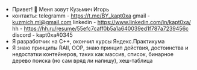 - Привет! 👋 Меня зовут Кузьмич Игорь
- контакты:
        telegramm - https://t.me/BY_kapt0xa
        gmail     - kuzmich.ml@gmail.com
        linkedin  - https://www.linkedin.com/in/kapt0xa/
        hh        - https://hh.ru/resume/55efc7caff0b5a1a640039ed1f787a7239456c
        discord   - kapt0xa#0345
- Я разработчик на C++, окончил курсы Яндекс.Практикума 
- Я знаю принципы RAII, OOP, знаю принцип действия, достоинства и недостатки контейнеров, таких как массив, список, бинарное дерево поиска (но сам вряд ли напишу), хеш-таблица
